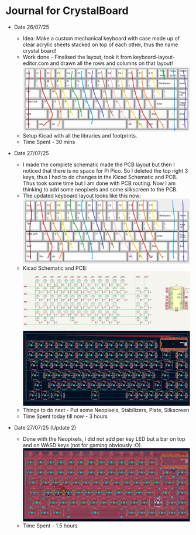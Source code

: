 # Journal for CrystalBoard


- Date 26/07/25
    - Idea: Make a custom mechanical keyboard with case made up of clear acrylic sheets stacked on top of each other, thus the name crystal board!
    - Work done - Finalised the layout, took it from keyboard-layout-editor.com and drawn all the rows and columns on that layout!
    ![Keyboard Layout](<./images/keyboard layout.png>)
    - Setup Kicad with all the libraries and footprints.
    - Time Spent - 30 mins
    
- Date 27/07/25
    - I made the complete schematic made the PCB layout but then I noticed that there is no space for Pi Pico. So I deleted the top right 3 keys, thus I had to do changes in the Kicad Schematic and PCB. Thus took some time but I am done with PCB routing. Now I am thinking to add some neopixels and some silkscreen to the PCB.
    - The updated keyboard layout looks like this now:
    ![Keyboard Layout Updated](<./images/Keyboard Layout Updated.png>)
    - Kicad Schematic and PCB:
    ![Kicad Schematic](./images/kicad-schematic-1.png)
    ![Kicad PCB](./images/kicad-pcb-1.png)
    - Things to do next - Put some Neopixels, Stabilizers, Plate, Silkscreen
    - Time Spent today till now - 3 hours

- Date 27/07/25 (Update 2)
    - Done with the Neopixels, I did not add per key LED but a bar on top and on WASD keys (not for gaming obviously :O)
    ![alt text](./images/kicad-pcb-2.png)
    - Time Spent - 1.5 hours

